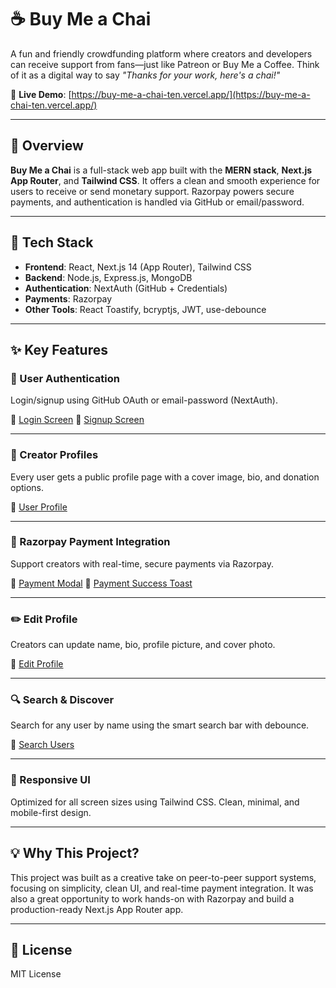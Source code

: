 # ☕ Buy Me a Chai

A fun and friendly crowdfunding platform where creators and developers can receive support from fans—just like Patreon or Buy Me a Coffee. Think of it as a digital way to say *"Thanks for your work, here's a chai!"*

🔗 **Live Demo**: [https://buy-me-a-chai-ten.vercel.app/](https://buy-me-a-chai-ten.vercel.app/)

---

## 🚀 Overview

**Buy Me a Chai** is a full-stack web app built with the **MERN stack**, **Next.js App Router**, and **Tailwind CSS**. It offers a clean and smooth experience for users to receive or send monetary support. Razorpay powers secure payments, and authentication is handled via GitHub or email/password.

---

## 🧩 Tech Stack

* **Frontend**: React, Next.js 14 (App Router), Tailwind CSS
* **Backend**: Node.js, Express.js, MongoDB
* **Authentication**: NextAuth (GitHub + Credentials)
* **Payments**: Razorpay
* **Other Tools**: React Toastify, bcryptjs, JWT, use-debounce

---

## ✨ Key Features

### 🔐 User Authentication

Login/signup using GitHub OAuth or email-password (NextAuth).

📸 [Login Screen](https://raw.githubusercontent.com/Shreshtha-Garg/buy-me-a-chai/main/screenshots/login.png)
📸 [Signup Screen](https://raw.githubusercontent.com/Shreshtha-Garg/buy-me-a-chai/main/screenshots/signup.png)

---

### 👤 Creator Profiles

Every user gets a public profile page with a cover image, bio, and donation options.

📸 [User Profile](https://raw.githubusercontent.com/Shreshtha-Garg/buy-me-a-chai/main/screenshots/profile.png)

---

### 💸 Razorpay Payment Integration

Support creators with real-time, secure payments via Razorpay.

📸 [Payment Modal](https://raw.githubusercontent.com/Shreshtha-Garg/buy-me-a-chai/main/screenshots/razorpay.png)
📸 [Payment Success Toast](https://raw.githubusercontent.com/Shreshtha-Garg/buy-me-a-chai/main/screenshots/success-toast.png)

---

### ✏️ Edit Profile

Creators can update name, bio, profile picture, and cover photo.

📸 [Edit Profile](https://raw.githubusercontent.com/Shreshtha-Garg/buy-me-a-chai/main/screenshots/edit-profile.png)

---

### 🔍 Search & Discover

Search for any user by name using the smart search bar with debounce.

📸 [Search Users](https://raw.githubusercontent.com/Shreshtha-Garg/buy-me-a-chai/main/screenshots/search.png)

---

### 📱 Responsive UI

Optimized for all screen sizes using Tailwind CSS. Clean, minimal, and mobile-first design.

---

## 💡 Why This Project?

This project was built as a creative take on peer-to-peer support systems, focusing on simplicity, clean UI, and real-time payment integration. It was also a great opportunity to work hands-on with Razorpay and build a production-ready Next.js App Router app.

---

## 🧾 License

MIT License
